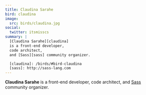```yaml
---
title: Claudina Sarahe
bird: claudina
image:
  src: birds/claudina.jpg
social:
  twitter: itsmisscs
summary: |
  [Claudina Sarahe][claudina]
  is a front-end developer,
  code architect,
  and [Sass][sass] community organizer.

  [claudina]: /birds/#bird-claudina
  [sass]: http://sass-lang.com
---
```


**Claudina Sarahe**
is a front-end developer,
code architect,
and [Sass][sass] community organizer.

[sass]: http://sass-lang.com
